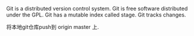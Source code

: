 Git is a distributed version control system.
Git is free software distributed under the GPL.
Git has a mutable index called stage.
Git tracks changes.

将本地git仓库push到 origin master 上.
